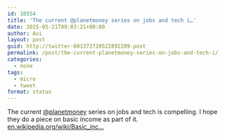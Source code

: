 ```yaml
---
id: 10554
title: 'The current @planetmoney series on jobs and tech i…'
date: 2015-05-21T09:03:21+00:00
author: Avi
layout: post
guid: http://twitter-601372710522892289-post
permalink: /post/the-current-planetmoney-series-on-jobs-and-tech-i/
categories:
  - none
tags:
  - micro
  - tweet
format: status
---
```

The current [@planetmoney](http://twitter.com/planetmoney) series on jobs and tech is compelling. I hope they do a piece on basic income as part of it. [en.wikipedia.org/wiki/Basic_inc…](http://en.wikipedia.org/wiki/Basic_income)